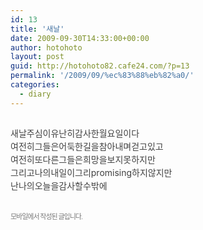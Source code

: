 ```yaml
---
id: 13
title: '새날'
date: 2009-09-30T14:33:00+00:00
author: hotohoto
layout: post
guid: http://hotohoto82.cafe24.com/?p=13
permalink: '/2009/09/%ec%83%88%eb%82%a0/'
categories:
  - diary
---
```



<div id="post-view40198032111" class="post-view pcol2 _param(3)" style="color: rgb(64, 64, 64); overflow-x: auto; overflow-y: hidden; width: 757px; position: relative; padding: 15px 0px; margin: 0px 0px 15px; clear: both; text-align: justify; line-height: 1.5; word-wrap: break-word;">
  <div align="left" style="line-height: 1.5;">
    새날주심이유난히감사한월요일이다<br />여전히그들은어둑한길을참아내며걷고있고<br />여전히또다른그들은희망을보지못하지만<br />그리고나의내일이그리promising하지않지만<br />난나의오늘을감사할수밖에
  </div>
</div>

<div class="blogapp_area" style="position: relative; z-index: 10; margin-bottom: 44px; color: rgb(0, 0, 0); font-family: Gulim; font-size:12pt; line-height: normal;">
  <div class="blogapp_info" style="font-family: 돋움, dotum; font-size: 11px; letter-spacing: -1px; line-height: 18px;">
    <span class="pcol2 fil7" style="opacity: 0.7; color: rgb(64, 64, 64);">모바일에서 작성된 글입니다.</span>&nbsp;
  </div>
</div>

<p>
</p>
